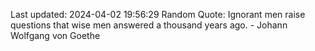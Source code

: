 Last updated: 2024-04-02 19:56:29
Random Quote: Ignorant men raise questions that wise men answered a thousand years ago. - Johann Wolfgang von Goethe